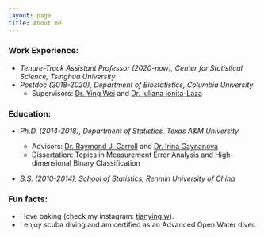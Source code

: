```yaml
---
layout: page
title: About me
---
```



### Work Experience:
   
   - _Tenure-Track Assistant Professor (2020-now), Center for Statistical Science, Tsinghua University_
   - _Postdoc (2018-2020), Department of Biostatistics, Columbia University_   
       - Supervisors: [Dr. Ying Wei](https://yingweistat.com/) and [Dr. Iuliana Ionita-Laza](http://www.columbia.edu/~ii2135/)
       

### Education:

   - _Ph.D. (2014-2018), Department of Statistics, Texas A&M University_   
       - Advisors: [Dr. Raymond J. Carroll](https://www.stat.tamu.edu/~carroll/) and [Dr. Irina Gaynanova](https://irinagain.github.io/)       
       - Dissertation: Topics in Measurement Error Analysis and High-dimensional Binary Classification
              
   - _B.S. (2010-2014), School of Statistics, Renmin University of China_   
 
### Fun facts:

  - I love baking (check my instagram: [tianying.w](https://www.instagram.com/tianying.w/?hl=en)).  
  - I enjoy scuba diving and am certified as an Advanced Open Water diver.




